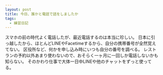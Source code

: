 ```yaml
---
layout: post
title: 今日、誰かと電話で話をしましたか
tags:
  - 練習日記
---
```


スマホの前の時代よく電話したが、最近電話するのは本当に珍しい。
日本に引っ越したから、ほとんどLINEやFacetimeするから、自分の携帯番号が全然覚えてない。
区役所など、何かを申し込み時にいつも自分の番号を調べる。
レストランの予約以外あまり使わないので、おそらく一ヶ月に一回しか電話しないかも知らない。
そのかわり仕事で大体一日中LINEや他のチャットをずっと使ってる。
